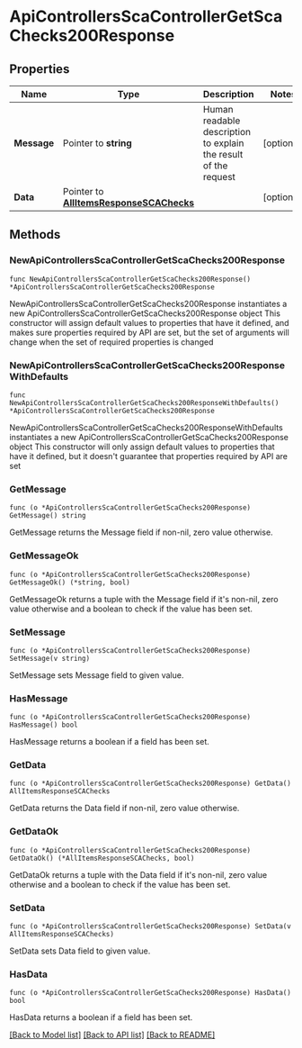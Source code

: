 # ApiControllersScaControllerGetScaChecks200Response

## Properties

Name | Type | Description | Notes
------------ | ------------- | ------------- | -------------
**Message** | Pointer to **string** | Human readable description to explain the result of the request | [optional] 
**Data** | Pointer to [**AllItemsResponseSCAChecks**](AllItemsResponseSCAChecks.md) |  | [optional] 

## Methods

### NewApiControllersScaControllerGetScaChecks200Response

`func NewApiControllersScaControllerGetScaChecks200Response() *ApiControllersScaControllerGetScaChecks200Response`

NewApiControllersScaControllerGetScaChecks200Response instantiates a new ApiControllersScaControllerGetScaChecks200Response object
This constructor will assign default values to properties that have it defined,
and makes sure properties required by API are set, but the set of arguments
will change when the set of required properties is changed

### NewApiControllersScaControllerGetScaChecks200ResponseWithDefaults

`func NewApiControllersScaControllerGetScaChecks200ResponseWithDefaults() *ApiControllersScaControllerGetScaChecks200Response`

NewApiControllersScaControllerGetScaChecks200ResponseWithDefaults instantiates a new ApiControllersScaControllerGetScaChecks200Response object
This constructor will only assign default values to properties that have it defined,
but it doesn't guarantee that properties required by API are set

### GetMessage

`func (o *ApiControllersScaControllerGetScaChecks200Response) GetMessage() string`

GetMessage returns the Message field if non-nil, zero value otherwise.

### GetMessageOk

`func (o *ApiControllersScaControllerGetScaChecks200Response) GetMessageOk() (*string, bool)`

GetMessageOk returns a tuple with the Message field if it's non-nil, zero value otherwise
and a boolean to check if the value has been set.

### SetMessage

`func (o *ApiControllersScaControllerGetScaChecks200Response) SetMessage(v string)`

SetMessage sets Message field to given value.

### HasMessage

`func (o *ApiControllersScaControllerGetScaChecks200Response) HasMessage() bool`

HasMessage returns a boolean if a field has been set.

### GetData

`func (o *ApiControllersScaControllerGetScaChecks200Response) GetData() AllItemsResponseSCAChecks`

GetData returns the Data field if non-nil, zero value otherwise.

### GetDataOk

`func (o *ApiControllersScaControllerGetScaChecks200Response) GetDataOk() (*AllItemsResponseSCAChecks, bool)`

GetDataOk returns a tuple with the Data field if it's non-nil, zero value otherwise
and a boolean to check if the value has been set.

### SetData

`func (o *ApiControllersScaControllerGetScaChecks200Response) SetData(v AllItemsResponseSCAChecks)`

SetData sets Data field to given value.

### HasData

`func (o *ApiControllersScaControllerGetScaChecks200Response) HasData() bool`

HasData returns a boolean if a field has been set.


[[Back to Model list]](../README.md#documentation-for-models) [[Back to API list]](../README.md#documentation-for-api-endpoints) [[Back to README]](../README.md)


